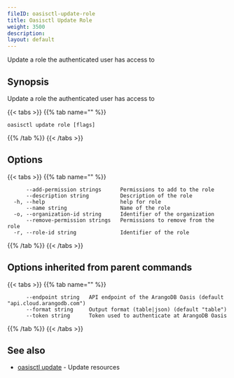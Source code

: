 ```yaml
---
fileID: oasisctl-update-role
title: Oasisctl Update Role
weight: 3500
description: 
layout: default
---
```

Update a role the authenticated user has access to

## Synopsis

Update a role the authenticated user has access to

{{< tabs >}}
{{% tab name="" %}}
```
oasisctl update role [flags]
```
{{% /tab %}}
{{< /tabs >}}

## Options

{{< tabs >}}
{{% tab name="" %}}
```
      --add-permission strings      Permissions to add to the role
      --description string          Description of the role
  -h, --help                        help for role
      --name string                 Name of the role
  -o, --organization-id string      Identifier of the organization
      --remove-permission strings   Permissions to remove from the role
  -r, --role-id string              Identifier of the role
```
{{% /tab %}}
{{< /tabs >}}

## Options inherited from parent commands

{{< tabs >}}
{{% tab name="" %}}
```
      --endpoint string   API endpoint of the ArangoDB Oasis (default "api.cloud.arangodb.com")
      --format string     Output format (table|json) (default "table")
      --token string      Token used to authenticate at ArangoDB Oasis
```
{{% /tab %}}
{{< /tabs >}}

## See also

* [oasisctl update]()	 - Update resources

